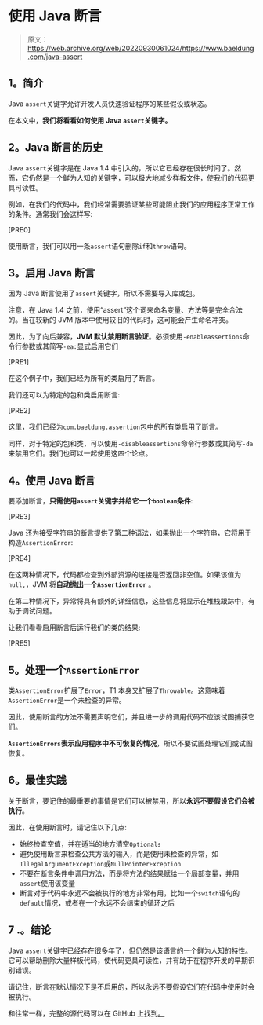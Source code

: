 # 使用 Java 断言

> 原文：<https://web.archive.org/web/20220930061024/https://www.baeldung.com/java-assert>

## **1。简介**

Java `assert`关键字允许开发人员快速验证程序的某些假设或状态。

在本文中，**我们将看看如何使用 Java `assert`关键字。**

## **2。Java 断言的历史**

Java `assert`关键字是在 Java 1.4 中引入的，所以它已经存在很长时间了。然而，它仍然是一个鲜为人知的关键字，可以极大地减少样板文件，使我们的代码更具可读性。

例如，在我们的代码中，我们经常需要验证某些可能阻止我们的应用程序正常工作的条件。通常我们会这样写:

[PRE0]

使用断言，我们可以用一条`assert`语句删除`if`和`throw`语句。

## **3。启用 Java 断言**

因为 Java 断言使用了`assert`关键字，所以不需要导入库或包。

注意，在 Java 1.4 之前，使用“assert”这个词来命名变量、方法等是完全合法的。当在较新的 JVM 版本中使用较旧的代码时，这可能会产生命名冲突。

因此，为了向后兼容，**JVM 默认禁用断言验证**。必须使用`-enableassertions`命令行参数或其简写`-ea:`显式启用它们

[PRE1]

在这个例子中，我们已经为所有的类启用了断言。

我们还可以为特定的包和类启用断言:

[PRE2]

这里，我们已经为`com.baeldung.assertion`包中的所有类启用了断言。

同样，对于特定的包和类，可以使用`-disableassertions`命令行参数或其简写`-da`来禁用它们。我们也可以一起使用这四个论点。

## **4。使用 Java 断言**

要添加断言，**只需使用`assert`关键字并给它一个`boolean`条件**:

[PRE3]

Java 还为接受字符串的断言提供了第二种语法，如果抛出一个字符串，它将用于构造`AssertionError`:

[PRE4]

在这两种情况下，代码都检查到外部资源的连接是否返回非空值。如果该值为`null,`，JVM 将**自动抛出一个`AssertionError`** 。

在第二种情况下，异常将具有额外的详细信息，这些信息将显示在堆栈跟踪中，有助于调试问题。

让我们看看启用断言后运行我们的类的结果:

[PRE5]

## **5。处理一个`AssertionError`**

类`AssertionError`扩展了`Error`，T1 本身又扩展了`Throwable`。这意味着`AssertionError`是一个未检查的异常。

因此，使用断言的方法不需要声明它们，并且进一步的调用代码不应该试图捕获它们。

**`AssertionErrors`表示应用程序中不可恢复的情况**，所以不要试图处理它们或试图恢复。

## **6。最佳实践**

关于断言，要记住的最重要的事情是它们可以被禁用，所以**永远不要假设它们会被执行**。

因此，在使用断言时，请记住以下几点:

*   始终检查空值，并在适当的地方清空`Optionals`
*   避免使用断言来检查公共方法的输入，而是使用未检查的异常，如`IllegalArgumentException`或`NullPointerException`
*   不要在断言条件中调用方法，而是将方法的结果赋给一个局部变量，并用`assert`使用该变量
*   断言对于代码中永远不会被执行的地方非常有用，比如一个`switch`语句的`default`情况，或者在一个永远不会结束的循环之后

## 7 .**。结论**

Java `assert`关键字已经存在很多年了，但仍然是该语言的一个鲜为人知的特性。它可以帮助删除大量样板代码，使代码更具可读性，并有助于在程序开发的早期识别错误。

请记住，断言在默认情况下是不启用的，所以永远不要假设它们在代码中使用时会被执行。

和往常一样，完整的源代码可以在 GitHub 上找到[。](https://web.archive.org/web/20220924073308/https://github.com/eugenp/tutorials/tree/master/core-java-modules/core-java-lang)